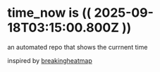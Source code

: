 # time_now is (( 2025-09-18T03:15:00.800Z ))

an automated repo that shows the currnent time

inspired by [breakingheatmap](https://github.com/breakingheatmap/breakingheatmap)